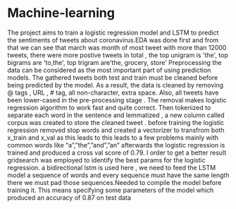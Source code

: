 # Machine-learning
The project aims to train a logistic regression model and LSTM to predict the sentiments of tweets about coronavirus.EDA was done first and from that we can see that march was month of most tweet with  more than 12000 tweets, there were more postive tweets in total , the top unigram is 'the', top bigrams are 'to,the', top trigram are'the, grocery, store'
Preprocessing the data can be considered as the most important part of using prediction models. The gathered tweets both test and train must be cleaned before being predicted by the model. As a result, the data is cleaned by removing @ tags ,  URL , # tag,  all non-character,  extra space. Also, all tweets have been lower-cased in the pre-processing stage . The removal makes logistic regression algorithm to work fast and quite correct.  Then tokenized to separate each word in the sentence and lemmatized , a new column called corpus was created to store the  cleaned tweet . before training the logistic regression removed stop words and  created a vectorizer to transfrom both x_train and x_val as this leads to this leads to a few problems mainly with common words like “a”,”the”,”and”,”an” afterwards the logistic regression is trained and produced a cross val score of 0.79. I order to get a better  result gridsearch was employed to identify the best params for the logistic regression. a bidirectional lstm is used here , we need to feed the LSTM model a sequence of words and every sequence must have the same length there we must pad those sequences.Needed to compile the model before training it. This means specifying some parameters of the model which produced an accuracy of 0.87 on test data

